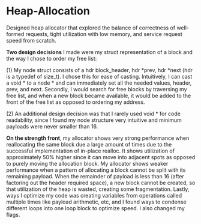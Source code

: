 # Heap-Allocation
Designed heap allocator that explored the balance of correctness of well-formed requests, tight utilization with low memory, and service request speed from scratch.

**Two design decisions** I made were my struct representation of a block and the way I chose to order my free list:

(1) My node struct consists of a hdr block_header, hdr *prev, hdr *next (hdr is a typedef of
size_t). I chose this for ease of casting. Intuitively, I can cast a void * to a node *
and can immediately set all the needed values, header, prev, and next. Secondly, I would
search for free blocks by traversing my free list, and when a new block became available,
it would be added to the front of the free list as opposed to ordering my address.

(2) An additional design decision was that I rarely used void * for code readability, since I found my
node structure very intuitive and minimum payloads were never smaller than 16. 

**On the strength front**, my allocator shows very strong performance when reallocating the same
block due a large amount of times due to the successful implementation of in-place realloc. It
shows utilization of approximately 50% higher since it can move into adjacent spots as opposed
to purely moving the allocation block. My allocator shows weaker performance when a pattern
of allocating a block cannot be split with its remaining payload. When the remainder of payload
is less than 16 (after factoring out the header required space), a new block cannot be created,
so that utilization of the heap is wasted, creating some fragmentation. Lastly, ways I optimize
my code was creating variables from operations called multiple times like payload arithmetic,
etc, and I found ways to condense different loops into one loop block to optimize speed.
I also changed my flags. 

